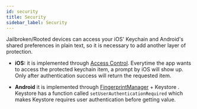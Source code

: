```yaml
---
id: security
title: Security
sidebar_label: Security
---
```


Jailbroken/Rooted devices can access your iOS' Keychain and Android's shared preferences in plain text, so it is necessary to add another layer of protection.

- **iOS:** it is implemented through [Access Control](https://developer.apple.com/documentation/security/secaccesscontrol). Everytime the app wants to access the protected keychain item, a prompt by iOS will show up. Only after authentication success will return the requested item.

- **Android** it is implemented through [FingerprintManager](https://developer.android.com/reference/android/hardware/fingerprint/FingerprintManager.html) + Keystore . Keystore has a function called `setUserAuthenticationRequired` which makes Keystore requires user authentication before getting value.